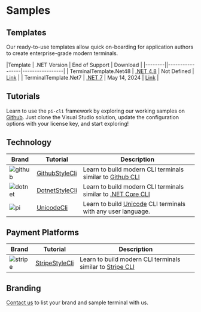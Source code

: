 # Samples

## Templates

Our ready-to-use templates allow quick on-boarding for application authors to create enterprise-grade modern terminals.

|Template | .NET Version    | End of Support  | Download |
|--------||-----------------|-----------------|
| TerminalTemplate.Net48 | [.NET 4.8](https://learn.microsoft.com/en-us/lifecycle/products/microsoft-net-framework) | Not Defined | [Link](https://dotnet.microsoft.com/en-us/download/dotnet-framework/net48) |
| TerminalTemplate.Net7 | [.NET 7](https://dotnet.microsoft.com/en-us/platform/support/policy/dotnet-core) | May 14, 2024 |  [Link](https://dotnet.microsoft.com/en-us/download/dotnet/7.0) |

## Tutorials

Learn to use the `pi-cli` framework by exploring our working samples on [Github](https://github.com/perpetualintelligence/docs/tree/main/samples/tutorials/pi-cli). Just clone the Visual Studio solution, update the configuration options with your license key, and start exploring!

## Technology

| Brand                                     | Tutorial                                                                                                          | Description                                                                                                                             |
|-------------------------------------------|-------------------------------------------------------------------------------------------------------------------|-----------------------------------------------------------------------------------------------------------------------------------------|
| ![github](../../../docfx_project/images/brands/github_64.png) | [GithubStyleCli](https://github.com/perpetualintelligence/docs/tree/main/samples/tutorials/pi-cli/GithubStyleCli) | Learn to build modern CLI terminals similar to [Github CLI](https://cli.github.com/)                                |
| ![dotnet](../../../docfx_project/images/brands/dotnet_64.png) | [DotnetStyleCli](https://github.com/perpetualintelligence/docs/tree/main/samples/tutorials/pi-cli/DotnetStyleCli) | Learn to build modern CLI terminals similar to [.NET Core CLI](https://docs.microsoft.com/en-us/dotnet/core/tools/) |
| ![pi](../../../docfx_project/images/brands/pi_64.png)         | [UnicodeCli](https://github.com/perpetualintelligence/docs/tree/main/samples/tutorials/pi-cli/CustomStyleCli)     | Learn to build [Unicode](https://home.unicode.org/) CLI terminals with any user language.                           |

## Payment Platforms
| Brand                                     | Tutorial                                                                                                          | Description                                                                                                         |
|-------------------------------------------|-------------------------------------------------------------------------------------------------------------------|---------------------------------------------------------------------------------------------------------------------|
| ![stripe](../../../docfx_project/images/brands/stripe_64.png) | [StripeStyleCli](https://github.com/perpetualintelligence/docs/tree/main/samples/tutorials/pi-cli/StripeStyleCli) | Learn to build modern CLI terminals similar to [Stripe CLI](https://stripe.com/docs/stripe-cli) |

## Branding
[Contact us](https://www.perpetualintelligence.com/products/pibranding) to list your brand and sample terminal with us.
